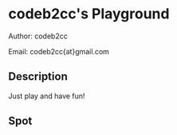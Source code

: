 codeb2cc's Playground
=====================
Author: codeb2cc

Email: codeb2cc{at}gmail.com

Description
-----------
Just play and have fun!


Spot
----


